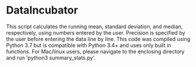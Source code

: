 # DataIncubator
This script calculates the running mean, standard deviation, and median, respectively, using numbers entered by the user. 
Precision is specified by the user before entering the data line by line. This code was compiled using Python 3.7 but is compatible 
with Python 3.4+ and uses only built in functions. For Mac/linux users, please navigate to the enclosing directory and run 'python3 summary_stats.py'.
